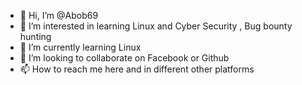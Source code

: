 - 👋 Hi, I’m @Abob69
- 👀 I’m interested in learning Linux and Cyber Security , Bug bounty hunting
- 🌱 I’m currently learning Linux
- 💞️ I’m looking to collaborate on Facebook or Github
- 📫 How to reach me here and in different other platforms

<!---
Abob69/Abob69 is a ✨ special ✨ repository because its `README.md` (this file) appears on your GitHub profile.
You can click the Preview link to take a look at your changes.
--->
